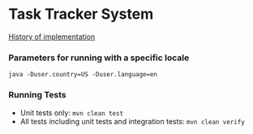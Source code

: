 # Task Tracker System

[History of implementation](History.md)

### Parameters for running with a specific locale
```
java -Duser.country=US -Duser.language=en
```

### Running Tests
* Unit tests only: `mvn clean test`  
* All tests including unit tests and integration tests: `mvn clean verify`

